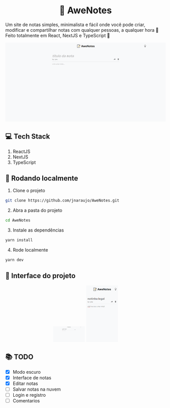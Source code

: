 <div align="center" >
  <h1>📝 AweNotes</h1>
</div>

Um site de notas simples, minimalista e fácil onde você pode criar, modificar e compartilhar notas com qualquer pessoas, a qualquer hora 🤞
Feito totalmente em React, NextJS e TypeScript 🥳

![git da interface do AweNotes](/public//gif_interface.webp)

## 💻 Tech Stack

 1. ReactJS
 2. NextJS
 3. TypeScript

## 🚀 Rodando localmente
1) Clone o projeto
```sh
git clone https://github.com/jnaraujo/AweNotes.git
```
2) Abra a pasta do projeto
```sh
cd AweNotes
```
3) Instale as dependências
```sh
yarn install
```
4) Rode localmente
```sh
yarn dev
```

## 💄 Interface do projeto

<div align="center" >
  <img src="/public/gif_interface2.webp" width="100">
  <img src="/public/interface3.png" width="100">
</div>

## 📚 TODO

 - [x] Modo escuro
 - [x] Interface de notas
 - [x] Editar notas
 - [ ] Salvar notas na nuvem
 - [ ] Login e registro
 - [ ] Comentarios
